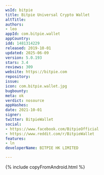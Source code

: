 ```yaml
---
wsId: bitpie
title: Bitpie Universal Crypto Wallet
altTitle: 
authors:
- leo
appId: com.bitpie.wallet
appCountry: 
idd: 1481314229
released: 2019-10-01
updated: 2025-06-09
version: 5.0.193
stars: 3.4
reviews: 309
website: https://bitpie.com
repository: 
issue: 
icon: com.bitpie.wallet.jpg
bugbounty: 
meta: ok
verdict: nosource
appHashes: 
date: 2021-10-01
signer: 
twitter: BitpieWallet
social:
- https://www.facebook.com/BitpieOfficial
- https://www.reddit.com/r/BitpieWallet
features:
- ln
developerName: BITPIE HK LIMITED

---
```


 {% include copyFromAndroid.html %}
